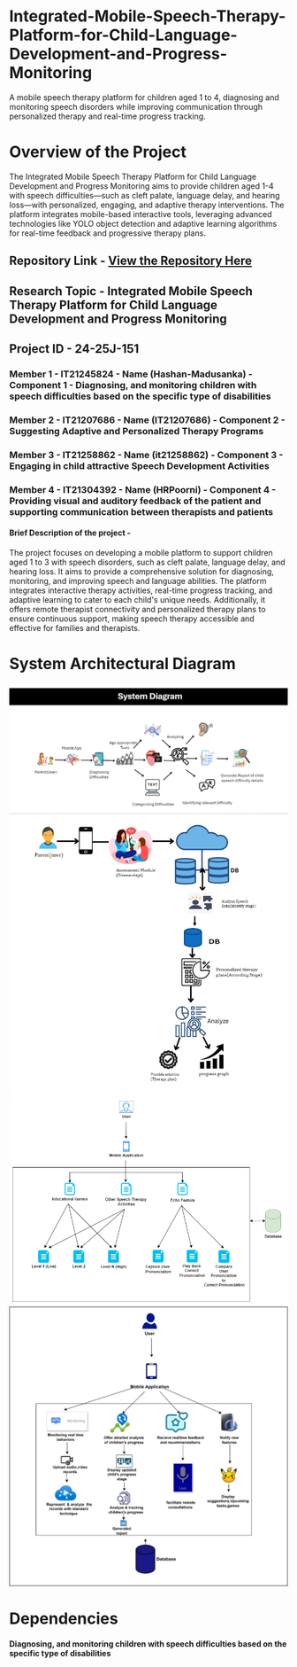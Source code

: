 # Integrated-Mobile-Speech-Therapy-Platform-for-Child-Language-Development-and-Progress-Monitoring
A mobile speech therapy platform for children aged 1 to 4, diagnosing and monitoring speech disorders while improving communication through personalized therapy and real-time progress tracking.

# Overview of the Project 

The Integrated Mobile Speech Therapy Platform for Child Language Development and Progress Monitoring aims to provide children aged 1-4 with speech difficulties—such as cleft palate, language delay, and hearing loss—with personalized, engaging, and adaptive therapy interventions. The platform integrates mobile-based interactive tools, leveraging advanced technologies like YOLO object detection and adaptive learning algorithms for real-time feedback and progressive therapy plans.


## Repository Link - [View the Repository Here](https://github.com/Hashan-Madusanka/Integrated-Mobile-Speech-Therapy-Platform-for-Child-Language-Development-and-Progress-Monitoring)
## Research Topic - Integrated Mobile Speech Therapy Platform for Child Language Development and Progress Monitoring
## Project ID - 24-25J-151

### Member 1 - IT21245824 - Name (Hashan-Madusanka) - Component 1 - Diagnosing, and monitoring children with speech difficulties based on the specific type of disabilities
### Member 2 - IT21207686 - Name (IT21207686) - Component 2 - Suggesting Adaptive and Personalized Therapy Programs
### Member 3 - IT21258862 - Name (it21258862) - Component 3 - Engaging in child attractive Speech Development Activities
### Member 4 - IT21304392 - Name (HRPoorni) - Component 4 - Providing visual and auditory feedback of the patient and supporting communication between therapists and patients


#### Brief Description of the project - 

The project focuses on developing a mobile platform to support children aged 1 to 3 with speech disorders, such as cleft palate, language delay, and hearing loss. It aims to provide a comprehensive solution for diagnosing, monitoring, and improving speech and language abilities. The platform integrates interactive therapy activities, real-time progress tracking, and adaptive learning to cater to each child's unique needs. Additionally, it offers remote therapist connectivity and personalized therapy plans to ensure continuous support, making speech therapy accessible and effective for families and therapists.


# System Architectural Diagram
![System Diagram Component 1](https://github.com/Hashan-Madusanka/Integrated-Mobile-Speech-Therapy-Platform-for-Child-Language-Development-and-Progress-Monitoring/blob/main/System%20Diagram%20Component%201.png)
![System Diagram Component 2](https://github.com/Hashan-Madusanka/Integrated-Mobile-Speech-Therapy-Platform-for-Child-Language-Development-and-Progress-Monitoring/blob/main/Component%202.jpg)
![System Diagram Component 3](https://github.com/Hashan-Madusanka/Integrated-Mobile-Speech-Therapy-Platform-for-Child-Language-Development-and-Progress-Monitoring/blob/main/Component%203.png)
![System Diagram Component 4](https://github.com/Hashan-Madusanka/Integrated-Mobile-Speech-Therapy-Platform-for-Child-Language-Development-and-Progress-Monitoring/blob/main/Component%204.jpg)



# Dependencies

#### Diagnosing, and monitoring children with speech difficulties based on the specific type of disabilities


